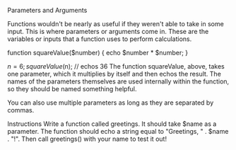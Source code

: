 Parameters and Arguments

Functions wouldn't be nearly as useful if they weren't able to take in some input. This is where parameters or arguments come in. These are the variables or inputs that a function uses to perform calculations.

function squareValue($number) {
  echo $number * $number;
} 

$n = 6;
squareValue($n); // echos 36
The function squareValue, above, takes one parameter, which it multiplies by itself and then echos the result. The names of the parameters themselves are used internally within the function, so they should be named something helpful.

You can also use multiple parameters as long as they are separated by commas.

Instructions
Write a function called greetings.
It should take $name as a parameter.
The function should echo a string equal to "Greetings, " . $name . "!".
Then call greetings() with your name to test it out!

